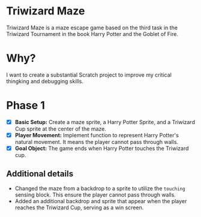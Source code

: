 # Triwizard Maze
Triwizard Maze is a maze escape game based on the third task in the Triwizard Tournament in the book Harry Potter and the Goblet of Fire.

# Why?
I want to create a substantial Scratch project to improve my critical thingking and debugging skills.

# Phase 1
- [x] **Basic Setup:** Create a maze sprite, a Harry Potter Sprite, and a Triwizard Cup sprite at the center of the maze.
- [x] **Player Movement:** Implement function to represent Harry Potter's natural movement. It means the player cannot pass through walls.
- [x] **Goal Object:** The game ends when Harry Potter touches the Triwizard cup.

## Additional details
- Changed the maze from a backdrop to a sprite to utilize the `touching` sensing block. This ensure the player cannot pass through walls.
- Added an additional backdrop and sprite that appear when the player reaches the Triwizard Cup, serving as a win screen.


